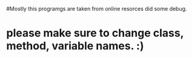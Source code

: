 #Mostly this programgs are taken from online resorces did some debug.
# please make sure to change class, method, variable names. :)

